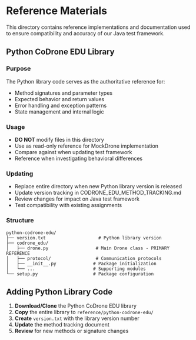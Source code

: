 # Reference Materials

This directory contains reference implementations and documentation used to ensure compatibility and accuracy of our Java test framework.

## Python CoDrone EDU Library

### Purpose
The Python library code serves as the authoritative reference for:
- Method signatures and parameter types
- Expected behavior and return values
- Error handling and exception patterns
- State management and internal logic

### Usage
- **DO NOT** modify files in this directory
- Use as read-only reference for MockDrone implementation
- Compare against when updating test framework
- Reference when investigating behavioral differences

### Updating
- Replace entire directory when new Python library version is released
- Update version tracking in CODRONE_EDU_METHOD_TRACKING.md
- Review changes for impact on Java test framework
- Test compatibility with existing assignments

### Structure
```
python-codrone-edu/
├── version.txt                    # Python library version
├── codrone_edu/
│   ├── drone.py                  # Main Drone class - PRIMARY REFERENCE
│   ├── protocol/                 # Communication protocols
│   ├── __init__.py              # Package initialization
│   └── ...                      # Supporting modules
└── setup.py                     # Package configuration
```

## Adding Python Library Code

1. **Download/Clone** the Python CoDrone EDU library
2. **Copy** the entire library to `reference/python-codrone-edu/`
3. **Create** `version.txt` with the library version number
4. **Update** the method tracking document
5. **Review** for new methods or signature changes
